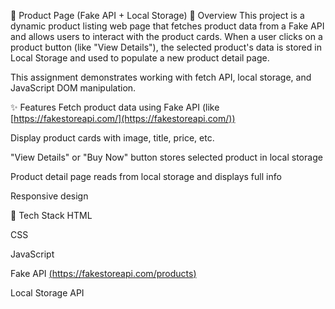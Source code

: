 🛒 Product Page (Fake API + Local Storage) 📌 Overview This project is a dynamic product listing web page that fetches product data from a Fake API and allows users to interact with the product cards. When a user clicks on a product button (like "View Details"), the selected product's data is stored in Local Storage and used to populate a new product detail page.

This assignment demonstrates working with fetch API, local storage, and JavaScript DOM manipulation.

✨ Features Fetch product data using Fake API (like [https://fakestoreapi.com/](https://fakestoreapi.com/))

Display product cards with image, title, price, etc.

"View Details" or "Buy Now" button stores selected product in local storage

Product detail page reads from local storage and displays full info

Responsive design

🚀 Tech Stack HTML

CSS

JavaScript

Fake API [(https://fakestoreapi.com/products)](https://fakestoreapi.com/products)

Local Storage API
